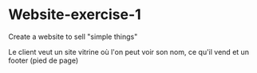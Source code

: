 # Website-exercise-1
Create a website to sell "simple things"

Le client veut un site vitrine où l'on peut voir son nom, ce qu'il vend et un footer (pied de page)
